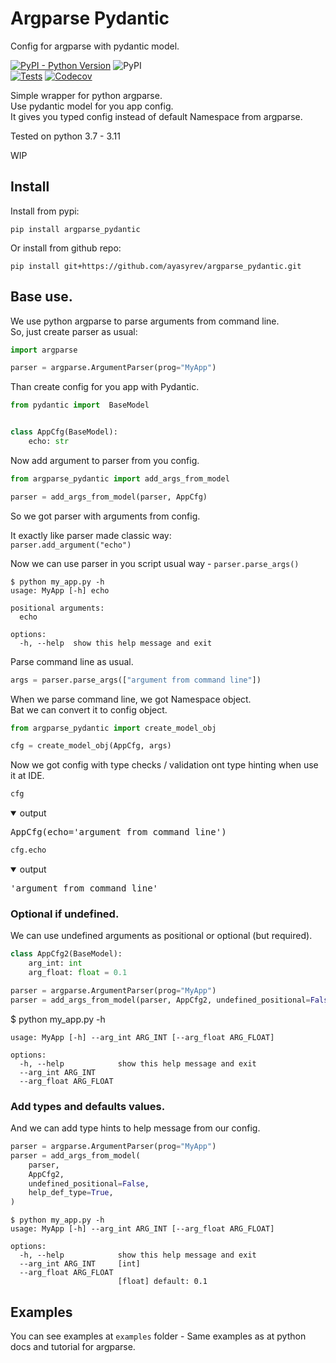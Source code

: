 # Argparse Pydantic

Config for argparse with pydantic model.

[![PyPI - Python Version](https://img.shields.io/pypi/pyversions/argparse_pydantic)](https://pypi.org/project/argparse_pydantic/)
![PyPI](https://img.shields.io/pypi/v/argparse_pydantic?color=blue)  
[![Tests](https://github.com/ayasyrev/argparse_pydantic/workflows/Tests/badge.svg)](https://github.com/ayasyrev/argparse_pydantic/actions?workflow=Tests)  [![Codecov](https://codecov.io/gh/ayasyrev/argparse_pydantic/branch/main/graph/badge.svg)](https://codecov.io/gh/ayasyrev/argparse_pydantic)  

Simple wrapper for python argparse.  
Use pydantic model for you app config.  
It gives you typed config instead of default Namespace from argparse.

Tested on python 3.7 - 3.11

WIP

## Install

Install from pypi:  

`pip install argparse_pydantic`

Or install from github repo:

`pip install git+https://github.com/ayasyrev/argparse_pydantic.git`

## Base use.

We use python argparse to parse arguments from command line.  
So, just create parser as usual:


```python
import argparse

parser = argparse.ArgumentParser(prog="MyApp")
```

Than create config for you app with Pydantic.


```python
from pydantic import  BaseModel


class AppCfg(BaseModel):
    echo: str
```

Now add argument to parser from you config.


```python
from argparse_pydantic import add_args_from_model

parser = add_args_from_model(parser, AppCfg)
```

So we got parser with arguments from config.

It exactly like parser made classic way:  
`parser.add_argument("echo")`

Now we can use parser in you script usual way - `parser.parse_args()`

<!-- termynal -->
```
$ python my_app.py -h
usage: MyApp [-h] echo

positional arguments:
  echo

options:
  -h, --help  show this help message and exit
```

Parse command line as usual.


```python
args = parser.parse_args(["argument from command line"])
```

When we parse command line, we got Namespace object.  
Bat we can convert it to config object.


```python
from argparse_pydantic import create_model_obj

cfg = create_model_obj(AppCfg, args)
```

Now we got  config with type checks / validation ont type hinting when use it at IDE.


```python
cfg
```
<details open> <summary>output</summary>  
    <pre>AppCfg(echo='argument from command line')</pre>
</details>




```python
cfg.echo
```
<details open> <summary>output</summary>  
    <pre>'argument from command line'</pre>
</details>



### Optional if undefined.

We can use undefined arguments as positional or optional (but required).


```python
class AppCfg2(BaseModel):
    arg_int: int
    arg_float: float = 0.1
```


```python
parser = argparse.ArgumentParser(prog="MyApp")
parser = add_args_from_model(parser, AppCfg2, undefined_positional=False)
```

<!-- termynal -->
$ python my_app.py -h
```
usage: MyApp [-h] --arg_int ARG_INT [--arg_float ARG_FLOAT]

options:
  -h, --help            show this help message and exit
  --arg_int ARG_INT
  --arg_float ARG_FLOAT
```

### Add types and defaults values.

And we can add type hints to help message from our config.  



```python
parser = argparse.ArgumentParser(prog="MyApp")
parser = add_args_from_model(
    parser,
    AppCfg2,
    undefined_positional=False,
    help_def_type=True,
)
```

<!-- termynal -->
```
$ python my_app.py -h
usage: MyApp [-h] --arg_int ARG_INT [--arg_float ARG_FLOAT]

options:
  -h, --help            show this help message and exit
  --arg_int ARG_INT     [int]
  --arg_float ARG_FLOAT
                        [float] default: 0.1
```

## Examples

You can see examples at `examples` folder - Same examples as at python docs and tutorial for argparse.  
